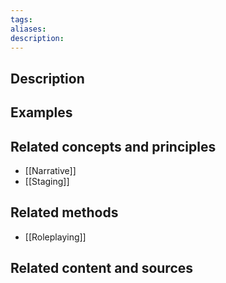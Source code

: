 ```yaml
---
tags: 
aliases: 
description:
---
```


## Description


## Examples 


## Related concepts and principles
- [[Narrative]]
- [[Staging]]
## Related methods
- [[Roleplaying]]

## Related content and sources
